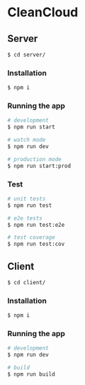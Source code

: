 # CleanCloud

## Server

```bash
$ cd server/
```

### Installation

```bash
$ npm i
```

### Running the app

```bash
# development
$ npm run start

# watch mode
$ npm run dev

# production mode
$ npm run start:prod
```

### Test

```bash
# unit tests
$ npm run test

# e2e tests
$ npm run test:e2e

# test coverage
$ npm run test:cov
```

## Client

```bash
$ cd client/
```

### Installation

```bash
$ npm i
```

### Running the app

```bash
# development
$ npm run dev

# build
$ npm run build
```
